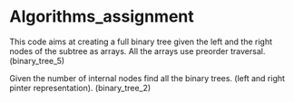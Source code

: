 # Algorithms_assignment

This code aims at creating a full binary tree given the left and the right nodes of the subtree as arrays. All the arrays use preorder traversal. (binary_tree_5)

Given the number of internal nodes find all the binary trees. (left and right pinter representation). (binary_tree_2)
